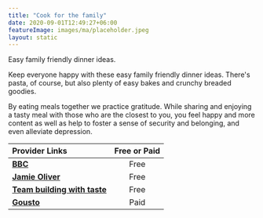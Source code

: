 ```yaml
---
title: "Cook for the family"
date: 2020-09-01T12:49:27+06:00
featureImage: images/ma/placeholder.jpeg
layout: static
---
```


Easy family friendly dinner ideas.

Keep everyone happy with these easy family friendly dinner ideas. There's pasta, of course, but also plenty of easy bakes and crunchy breaded goodies.

By eating meals together we practice gratitude. While sharing and enjoying a tasty meal with those who are the closest to you, you feel happy and more content as well as help to foster a sense of security and belonging, and even alleviate depression.

| Provider Links      | Free or Paid  |  
| :-----------          | :--------------:      |  
| [**BBC**](https://www.bbc.co.uk/food/collections/family_friendly_dinner) | Free | 
| [**Jamie Oliver**](https://www.jamieoliver.com/family/) | Free | 
| [**Team building with taste**](https://www.teambuildingwithtaste.com/why-family-cooking-together-matters/) | Free | 
| [**Gousto**](https://www.gousto.co.uk/) | Paid | 
  

<br/><br/>






